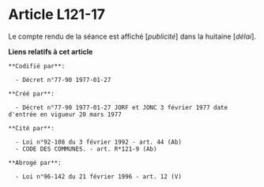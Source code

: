 # Article L121-17

Le compte rendu de la séance est affiché [*publicité*] dans la huitaine [*délai*].

**Liens relatifs à cet article**

	**Codifié par**:

	  - Décret n°77-90 1977-01-27

	**Créé par**:

	  - Décret n°77-90 1977-01-27 JORF et JONC 3 février 1977 date d'entrée en vigueur 20 mars 1977

	**Cité par**:

	  - Loi n°92-108 du 3 février 1992 - art. 44 (Ab)
	  - CODE DES COMMUNES. - art. R*121-9 (Ab)

	**Abrogé par**:

	  - Loi n°96-142 du 21 février 1996 - art. 12 (V)
